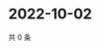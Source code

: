 # 2022-10-02

共 0 条

<!-- BEGIN WEIBO -->
<!-- 最后更新时间 Sun Oct 02 2022 07:21:53 GMT+0800 (China Standard Time) -->

<!-- END WEIBO -->
